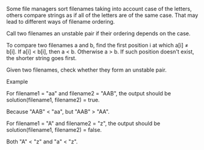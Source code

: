 Some file managers sort filenames taking into account case of the letters, others compare strings as if all of the letters are of the same case. That may lead to different ways of filename ordering.

Call two filenames an unstable pair if their ordering depends on the case.

To compare two filenames a and b, find the first position i at which a[i] ≠ b[i]. If a[i] < b[i], then a < b. Otherwise a > b. If such position doesn't exist, the shorter string goes first.

Given two filenames, check whether they form an unstable pair.

Example

For filename1 = "aa" and filename2 = "AAB", the output should be
solution(filename1, filename2) = true.

Because "AAB" < "aa", but "AAB" > "AA".

For filename1 = "A" and filename2 = "z", the output should be
solution(filename1, filename2) = false.

Both "A" < "z" and "a" < "z".